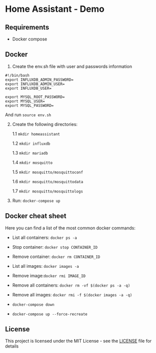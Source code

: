 # Home Assistant - Demo


## Requirements

- Docker compose

## Docker

1. Create the env.sh file with user and passwords information

```
#!/bin/bash 
export INFLUXDB_ADMIN_PASSWORD=
export INFLUXDB_ADMIN_USER=
export INFLUXDB_USER=

export MYSQL_ROOT_PASSWORD= 
export MYSQL_USER= 
export MYSQL_PASSWORD=

```

And run `source env.sh`

2. Create the following directories:

    1.1 `mkdir homeassistant`

    1.2 `mkdir influxdb`

    1.3 `mkdir mariadb`

    1.4 `mkdir mosquitto`

    1.5 `mkdir mosquitto/mosquittoconf`

    1.6 `mkdir mosquitto/mosquittodata`
    
    1.7 `mkdir mosquitto/mosquittologs`

3. Run: `docker-compose up`

## Docker cheat sheet

Here you can find a list of the most common docker commands:

- List all containers: `docker ps -a`

- Stop container: `docker stop CONTAINER_ID`

- Remove container: `docker rm CONTAINER_ID`

- List all images: `docker images -a`

- Remove image:`docker rmi IMAGE_ID`

- Remove all containers: `docker rm -vf $(docker ps -a -q)`

- Remove all images: `docker rmi -f $(docker images -a -q)`

- `docker-compose down`

- `docker-compose up --force-recreate`



## License

This project is licensed under the MIT License - see the [LICENSE](LICENSE) file for details